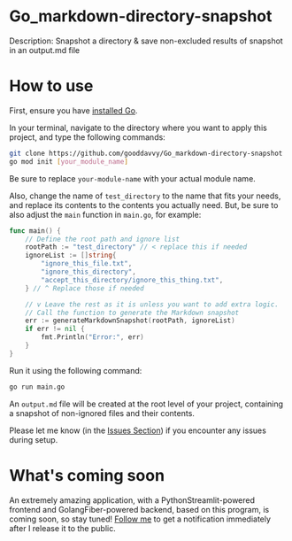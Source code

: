 # Go_markdown-directory-snapshot

Description: Snapshot a directory & save non-excluded results of snapshot in an output.md file

# How to use

First, ensure you have [installed Go](https://go.dev/dl/).

In your terminal, navigate to the directory where you want to apply this project, and type the following commands:

```bash
git clone https://github.com/gooddavvy/Go_markdown-directory-snapshot
go mod init [your_module_name]
```

Be sure to replace `your-module-name` with your actual module name.

Also, change the name of `test_directory` to the name that fits your needs, and replace its contents to the contents you actually need. But, be sure to also adjust the `main` function in `main.go`, for example:

```go
func main() {
	// Define the root path and ignore list
	rootPath := "test_directory" // < replace this if needed
	ignoreList := []string{
		"ignore_this_file.txt",
		"ignore_this_directory",
		"accept_this_directory/ignore_this_thing.txt",
	} // ^ Replace those if needed

    // v Leave the rest as it is unless you want to add extra logic.
	// Call the function to generate the Markdown snapshot
	err := generateMarkdownSnapshot(rootPath, ignoreList)
	if err != nil {
		fmt.Println("Error:", err)
	}
}
```

Run it using the following command:

```bash
go run main.go
```

An `output.md` file will be created at the root level of your project, containing a snapshot of non-ignored files and their contents.

Please let me know (in the [Issues Section](https://github.com/gooddavvy/Go_markdown-directory-snapshot/issues)) if you encounter any issues during setup.

# What's coming soon

An extremely amazing application, with a PythonStreamlit-powered frontend and GolangFiber-powered backend, based on this program, is coming soon, so stay tuned! [Follow me](https://github.com/gooddavvy) to get a notification immediately after I release it to the public.
